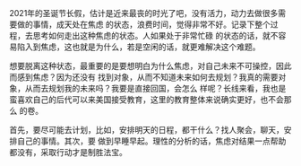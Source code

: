 2021年的圣诞节长假，估计是近来最丧的时光了吧，没有活力，动力去做很多需要做的事情，成天处在焦虑
的状态，浪费时间，觉得非常不好。记录下整个过程，去思考如何走出这种焦虑的状态。人如果处于非常忙碌
的状态的话，就不容易陷入到焦虑，这也就是为什么，若是空闲的话，就更难解决这个难题。

想要脱离这种状态，最重要的是要想明白为什么焦虑，对自己未来不可操控，因此而感到焦虑？因为还没有
找到对象，从而不知道未来如何去规划？我真的需要对象，从而去规划我的未来吗？我要是直接回国，会怎么
样呢？长线来看，我也是蛮喜欢自己的后代可以来美国接受教育，这里的教育整体来说确实更好，也不会那么
的卷。

首先，要尽可能去计划，比如，安排明天的日程，都干什么？找人聚会，聊天，安排自己的事情。其次，要
做到早睡早起。理性的分析的话，焦虑对结果一点帮助都没有，采取行动才是制胜法宝。
